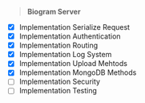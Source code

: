 > **Biogram Server**

- [x] Implementation Serialize Request
- [x] Implementation Authentication
- [x] Implementation Routing
- [X] Implementation Log System
- [X] Implementation Upload Mehtods
- [x] Implementation MongoDB Methods
- [ ] Implementation Security
- [ ] Implementation Testing
